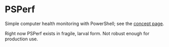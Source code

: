 # PSPerf
Simple computer health monitoring with PowerShell; see the [concept page](https://github.com/bklockwood/PSPerf/wiki/Concept).

Right now PSPerf exists in fragile, larval form. Not robust enough for production use.
